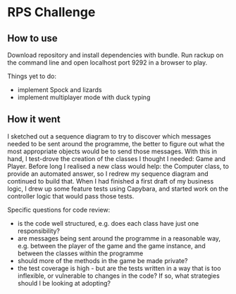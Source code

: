 # RPS Challenge

How to use
-------

Download repository and install dependencies with bundle. Run rackup on the command line and open localhost port 9292 in a browser to play.

Things yet to do:
* implement Spock and lizards
* implement multiplayer mode with duck typing

How it went
-------

I sketched out a sequence diagram to try to discover which messages needed to be sent around the programme, the better to figure out what the most appropriate objects would be to send those messages. With this in hand, I test-drove the creation of the classes I thought I needed: Game and Player. Before long I realised a new class would help: the Computer class, to provide an automated answer, so I redrew my sequence diagram and continued to build that. When I had finished a first draft of my business logic, I drew up some feature tests using Capybara, and started work on the controller logic that would pass those tests.

Specific questions for code review:
* is the code well structured, e.g. does each class have just one responsibility?
* are messages being sent around the programme in a reasonable way, e.g. between the player of the game and the game instance, and between the classes within the programme
* should more of the methods in the game be made private?
* the test coverage is high - but are the tests written in a way that is too inflexible, or vulnerable to changes in the code? If so, what strategies should I be looking at adopting?  

